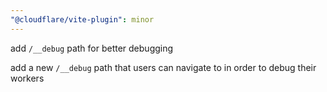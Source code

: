 ```yaml
---
"@cloudflare/vite-plugin": minor
---
```


add `/__debug` path for better debugging

add a new `/__debug` path that users can navigate to in order to debug their workers
